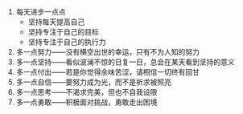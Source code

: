 1. 每天进步一点点  
    - 坚持每天提高自己  
    -  坚持专注于自己的目标  
    - 坚持专注于自己的执行力
2. 多一点努力——没有横空出世的幸运，只有不为人知的努力
3. 多一点坚持——看似波澜不惊的日复一日，总会在某天看到坚持的意义
4. 多一点付出——若是你觉得余味苦涩，请相信一切终有回甘
5. 多一点自信——要努力成为光，而不是祈求被照亮
6. 多一点思考——不渴求完美，但也不自我设限
7. 多一点勇敢——积极面对挑战，勇敢走出困境